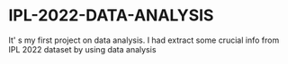 # IPL-2022-DATA-ANALYSIS
It' s my first project on data analysis. I had extract some crucial info from IPL 2022 dataset by using data analysis
